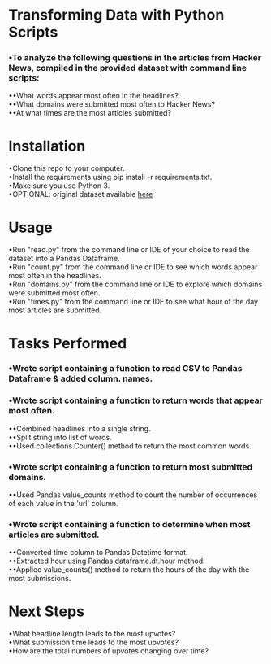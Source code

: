 # Transforming Data with Python Scripts
### •To analyze the following questions in the articles from Hacker News, compiled in the provided dataset with command line scripts:
••What words appear most often in the headlines?  
••What domains were submitted most often to Hacker News?  
••At what times are the most articles submitted?

# Installation
•Clone this repo to your computer.  
•Install the requirements using pip install -r requirements.txt.  
•Make sure you use Python 3.  
•OPTIONAL: original dataset available [here](https://github.com/arnauddri/hn)

# Usage
•Run "read.py" from the command line or IDE of your choice to read the dataset into a Pandas Dataframe.  
•Run "count.py" from the command line or IDE to see which words appear most often in the headlines.  
•Run "domains.py" from the command line or IDE to explore which domains were submitted most often.  
•Run "times.py" from the command line or IDE to see what hour of the day most articles are submitted.

# Tasks Performed
### •Wrote script containing a function to read CSV to Pandas Dataframe & added column. names.
### •Wrote script containing a function to return words that appear most often.
••Combined headlines into a single string.  
••Split string into list of words.  
••Used collections.Counter() method to return the most common words.
### •Wrote script containing a function to return most submitted domains.
••Used Pandas value_counts method to count the number of occurrences of each value in the 'url' column.
### •Wrote script containing a function to determine when most articles are submitted.
••Converted time column to Pandas Datetime format.  
••Extracted hour using Pandas dataframe.dt.hour method.  
••Applied value_counts() method to return the hours of the day with the most submissions.

# Next Steps
•What headline length leads to the most upvotes?  
•What submission time leads to the most upvotes?  
•How are the total numbers of upvotes changing over time?
